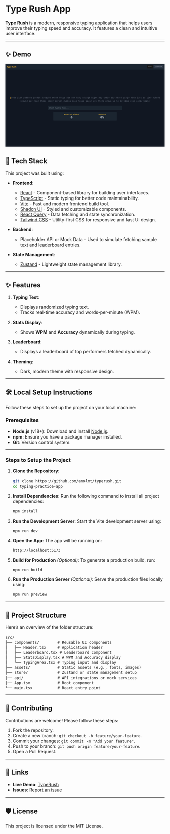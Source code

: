 # Type Rush App

**Type Rush** is a modern, responsive typing application that helps users improve their typing speed and accuracy. It features a clean and intuitive user interface.

---

## ✨ Demo

![Demo](src/assets/demo.png)

## 🚀 Tech Stack

This project was built using:

- **Frontend**:

  - [React](https://reactjs.org/) - Component-based library for building user interfaces.
  - [TypeScript](https://www.typescriptlang.org/) - Static typing for better code maintainability.
  - [Vite](https://vitejs.dev/) - Fast and modern frontend build tool.
  - [Shadcn UI](https://ui.shadcn.com/) - Styled and customizable components.
  - [React Query](https://tanstack.com/query) - Data fetching and state synchronization.
  - [Tailwind CSS](https://tailwindcss.com/) - Utility-first CSS for responsive and fast UI design.

- **Backend**:

  - Placeholder API or Mock Data - Used to simulate fetching sample text and leaderboard entries.

- **State Management**:
  - [Zustand](https://github.com/pmndrs/zustand) - Lightweight state management library.

---

## ✨ Features

1. **Typing Test**:

   - Displays randomized typing text.
   - Tracks real-time accuracy and words-per-minute (WPM).

2. **Stats Display**:

   - Shows **WPM** and **Accuracy** dynamically during typing.

3. **Leaderboard**:

   - Displays a leaderboard of top performers fetched dynamically.

4. **Theming**:
   - Dark, modern theme with responsive design.

---

## 🛠️ Local Setup Instructions

Follow these steps to set up the project on your local machine:

### Prerequisites

- **Node.js** (v18+): Download and install [Node.js](https://nodejs.org/).
- **npm**: Ensure you have a package manager installed.
- **Git**: Version control system.

---

### Steps to Setup the Project

1. **Clone the Repository**:

   ```bash
   git clone https://github.com/amolmt/typerush.git
   cd typing-practice-app
   ```

2. **Install Dependencies**:
   Run the following command to install all project dependencies:

   ```bash
   npm install
   ```

3. **Run the Development Server**:
   Start the Vite development server using:

   ```bash
   npm run dev
   ```

4. **Open the App**:
   The app will be running on:

   ```
   http://localhost:5173
   ```

5. **Build for Production** _(Optional)_:
   To generate a production build, run:

   ```bash
   npm run build
   ```

6. **Run the Production Server** _(Optional)_:
   Serve the production files locally using:
   ```bash
   npm run preview
   ```

---

## 📂 Project Structure

Here’s an overview of the folder structure:

```plaintext
src/
├── components/        # Reusable UI components
│   ├── Header.tsx     # Application header
│   ├── Leaderboard.tsx # Leaderboard component
│   ├── StatsDisplay.tsx # WPM and Accuracy display
│   └── TypingArea.tsx # Typing input and display
├── assets/            # Static assets (e.g., fonts, images)
├── store/             # Zustand or state management setup
├── api/               # API integrations or mock services
├── App.tsx            # Root component
└── main.tsx           # React entry point
```

---

## 🌟 Contributing

Contributions are welcome! Please follow these steps:

1. Fork the repository.
2. Create a new branch: `git checkout -b feature/your-feature`.
3. Commit your changes: `git commit -m "Add your feature"`.
4. Push to your branch: `git push origin feature/your-feature`.
5. Open a Pull Request.

---

## 🔗 Links

- **Live Demo**: [TypeRush]("https://typerushapp.netlify.app")
- **Issues**: [Report an issue](https://github.com/your-username/typing-practice-app/issues)

---

## 🛡️ License

This project is licensed under the MIT License.
